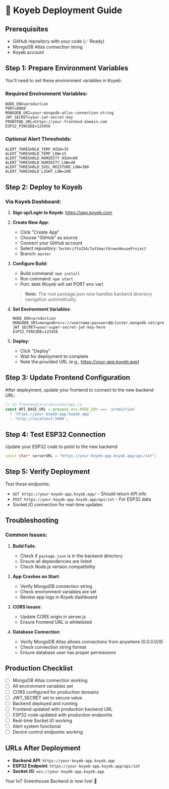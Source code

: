 # 🚀 Koyeb Deployment Guide

## Prerequisites
- GitHub repository with your code (✅ Ready)
- MongoDB Atlas connection string
- Koyeb account

## Step 1: Prepare Environment Variables

You'll need to set these environment variables in Koyeb:

### Required Environment Variables:
```
NODE_ENV=production
PORT=8080
MONGODB_URI=your-mongodb-atlas-connection-string
JWT_SECRET=your-jwt-secret-key
FRONTEND_URL=https://your-frontend-domain.com
ESP32_PINCODE=123456
```

### Optional Alert Thresholds:
```
ALERT_THRESHOLD_TEMP_HIGH=35
ALERT_THRESHOLD_TEMP_LOW=15
ALERT_THRESHOLD_HUMIDITY_HIGH=80
ALERT_THRESHOLD_HUMIDITY_LOW=40
ALERT_THRESHOLD_SOIL_MOISTURE_LOW=300
ALERT_THRESHOLD_LIGHT_LOW=200
```

## Step 2: Deploy to Koyeb

### Via Koyeb Dashboard:

1. **Sign up/Login to Koyeb**: https://app.koyeb.com

2. **Create New App**:
   - Click "Create App"
   - Choose "GitHub" as source
   - Connect your GitHub account
   - Select repository: `TechGriffo254/IotSmartGreenHouseProject`
   - Branch: `master`

3. **Configure Build**:
   - Build command: `npm install`
   - Run command: `npm start`
   - Port: `8080` (Koyeb will set PORT env var)
   
   > **Note:** The root package.json now handles backend directory navigation automatically.

4. **Set Environment Variables**:
   ```
   NODE_ENV=production
   MONGODB_URI=mongodb+srv://username:password@cluster.mongodb.net/greenhouse
   JWT_SECRET=your-super-secret-jwt-key-here
   ESP32_PINCODE=123456
   ```

5. **Deploy**:
   - Click "Deploy"
   - Wait for deployment to complete
   - Note the provided URL (e.g., https://your-app.koyeb.app)

## Step 3: Update Frontend Configuration

After deployment, update your frontend to connect to the new backend URL:

```javascript
// In frontend/src/services/api.js
const API_BASE_URL = process.env.NODE_ENV === 'production' 
  ? 'https://your-koyeb-app.koyeb.app'
  : 'http://localhost:5000';
```

## Step 4: Test ESP32 Connection

Update your ESP32 code to point to the new backend:
```cpp
const char* serverURL = "https://your-koyeb-app.koyeb.app/api/iot";
```

## Step 5: Verify Deployment

Test these endpoints:
- `GET https://your-koyeb-app.koyeb.app/` - Should return API info
- `POST https://your-koyeb-app.koyeb.app/api/iot` - For ESP32 data
- Socket.IO connection for real-time updates

## Troubleshooting

### Common Issues:

1. **Build Fails**:
   - Check if `package.json` is in the backend directory
   - Ensure all dependencies are listed
   - Check Node.js version compatibility

2. **App Crashes on Start**:
   - Verify MongoDB connection string
   - Check environment variables are set
   - Review app logs in Koyeb dashboard

3. **CORS Issues**:
   - Update CORS origin in server.js
   - Ensure frontend URL is whitelisted

4. **Database Connection**:
   - Verify MongoDB Atlas allows connections from anywhere (0.0.0.0/0)
   - Check connection string format
   - Ensure database user has proper permissions

## Production Checklist

- [ ] MongoDB Atlas connection working
- [ ] All environment variables set
- [ ] CORS configured for production domains
- [ ] JWT_SECRET set to secure value
- [ ] Backend deployed and running
- [ ] Frontend updated with production backend URL
- [ ] ESP32 code updated with production endpoints
- [ ] Real-time Socket.IO working
- [ ] Alert system functional
- [ ] Device control endpoints working

## URLs After Deployment

- **Backend API**: `https://your-koyeb-app.koyeb.app`
- **ESP32 Endpoint**: `https://your-koyeb-app.koyeb.app/api/iot`
- **Socket.IO**: `wss://your-koyeb-app.koyeb.app`

Your IoT Greenhouse Backend is now live! 🌱
